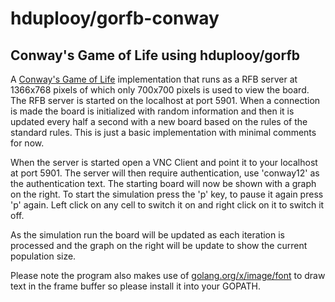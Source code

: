 # hduplooy/gorfb-conway

## Conway's Game of Life using hduplooy/gorfb

A [Conway's Game of Life](https://en.wikipedia.org/wiki/Conway%27s_Game_of_Life) implementation that runs as a RFB server at 1366x768 pixels of which only 700x700 pixels is used to view the board. The RFB server is started on the localhost at port 5901. When a connection is made the board is initialized with random information and then it is updated every half a second with a new board based on the rules of the standard rules. This is just a basic implementation with minimal comments for now. 

When the server is started open a VNC Client and point it to your localhost at port 5901. The server will then require authentication, use 'conway12' as the authentication text. The starting board will now be shown with a graph on the right. To start the simulation press the 'p' key, to pause it again press 'p' again. Left click on any cell to switch it on and right click on it to switch it off. 

As the simulation run the board will be updated as each iteration is processed and the graph on the right will be update to show the current population size.

Please note the program also makes use of [golang.org/x/image/font](https://godoc.org/golang.org/x/image/font) to draw text in the frame buffer so please install it into your GOPATH.


